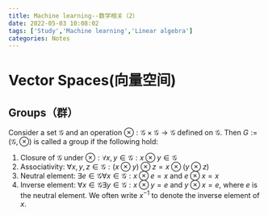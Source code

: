 ```yaml
---
title: Machine learning--数学相关（2）
date: 2022-05-03 10:08:02
tags: ['Study','Machine learning','Linear algebra']
categories: Notes
---
```

# Vector Spaces(向量空间)
## Groups（群）
Consider a set $\mathcal{G}$ and an operation $\otimes: \mathcal{G} \times \mathcal{G} \rightarrow \mathcal{G}$ defined on $\mathcal{G}$. Then $G:=(\mathcal{G}, \otimes)$ is called a group if the following hold:  
1. Closure of $\mathcal{G}$ under $\otimes: \forall x, y \in \mathcal{G}: x \otimes y \in \mathcal{G}$  
2. Associativity: $\forall x, y, z \in \mathcal{G}:(x \otimes y) \otimes z=x \otimes(y \otimes z)$  
3. Neutral element: $\exists e \in \mathcal{G} \forall x \in \mathcal{G}: x \otimes e=x$ and $e \otimes x=x$  
4. Inverse element: $\forall x \in \mathcal{G} \exists y \in \mathcal{G}: x \otimes y=e$ and $y \otimes x=e$, where $e$ is the neutral element. We often write $x^{-1}$ to denote the inverse element of $x$.  